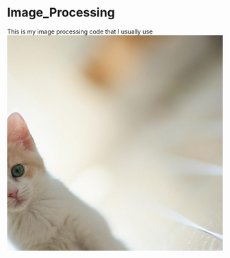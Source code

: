 # Image_Processing
This is my image processing code that I usually use 
![rotated|200x200,20%](https://github.com/bangpc/Image_Processing/blob/master/image/output_augmentation/output_rotated.png)
